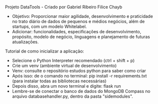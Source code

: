 Projeto DataTools - Criado por Gabriel Ribeiro Filice Chayb 

- Objetivo: Proporcionar maior agilidade, desenvolvimento e praticidade no trato diário de dados de pequenos e médios negócios, além de startups, com um modelo Whitelabel.
- Adicionar: funcionalidades, especificações de desenvolvimento, propósito, modelo de negócio, linguagens e planejamento de futuras atualizações. 

Tutorial de como inicializar a aplicação: 

- Selecione o Python Interpreter recomendado (ctrl + shift + p)
- Crie um venv (ambiente virtual de desenvolvimento)
- Venv: consulte o repositório estudos python para saber como criar
- Após isso: de o comando no terminal: pip install -r requirements.txt (para instalar todas as bibliotecas necessárias)
- Depois disso, abra um novo terminal e digite: flask run 
- Lembre-se de conectar o banco de dados do MongoDB Compass no arquivo databasehandler.py, dentro da pasta "sidemodules". 
